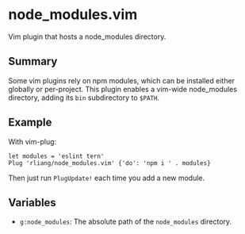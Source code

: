 # node_modules.vim
Vim plugin that hosts a node_modules directory.

## Summary
Some vim plugins rely on npm modules, which can be installed either globally or
per-project. This plugin enables a vim-wide node_modules directory, adding its
`bin` subdirectory to `$PATH`.

## Example
With vim-plug:
```vim
let modules = 'eslint tern'
Plug 'rliang/node_modules.vim' {'do': 'npm i ' . modules}
```
Then just run `PlugUpdate!` each time you add a new module.

## Variables
* `g:node_modules`: The absolute path of the `node_modules` directory.
